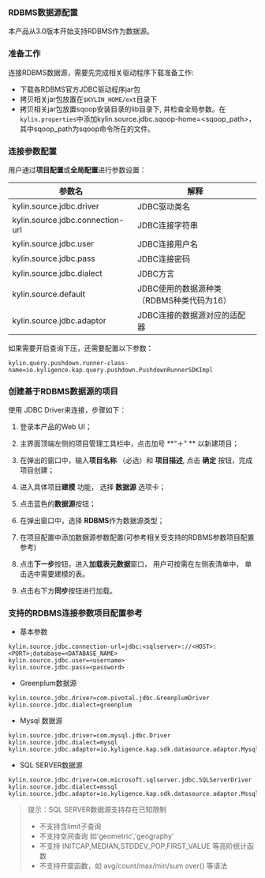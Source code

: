 ### RDBMS数据源配置

本产品从3.0版本开始支持RDBMS作为数据源。

### 准备工作

连接RDBMS数据源，需要先完成相关驱动程序下载准备工作:

- 下载各RDBMS官方JDBC驱动程序jar包
- 拷贝相关jar包放置在`$KYLIN_HOME/ext`目录下
- 拷贝相关jar包放置sqoop安装目录的lib目录下, 并检查全局参数。在`kylin.properties`中添加kylin.source.jdbc.sqoop-home=<sqoop_path>，其中sqoop_path为sqoop命令所在的文件。



### 连接参数配置

用户通过**项目配置**或**全局配置**进行参数设置：

| 参数名                           | 解释                                      |
| -------------------------------- | ----------------------------------------- |
| kylin.source.jdbc.driver         | JDBC驱动类名                              |
| kylin.source.jdbc.connection-url | JDBC连接字符串                            |
| kylin.source.jdbc.user           | JDBC连接用户名                            |
| kylin.source.jdbc.pass           | JDBC连接密码                              |
| kylin.source.jdbc.dialect        | JDBC方言                                  |
| kylin.source.default             | JDBC使用的数据源种类（RDBMS种类代码为16） |
| kylin.source.jdbc.adaptor        | JDBC连接的数据源对应的适配器              |

如果需要开启查询下压，还需要配置以下参数：

```properties
kylin.query.pushdown.runner-class-name=io.kyligence.kap.query.pushdown.PushdownRunnerSDKImpl
```



### 创建基于RDBMS数据源的项目

使用 JDBC Driver来连接，步骤如下：

1. 登录本产品的Web UI；
2. 主界面顶端左侧的项目管理工具栏中，点击加号 **“＋” ** 以新建项目；
3. 在弹出的窗口中，输入**项目名称** （必选）和 **项目描述**, 点击 **确定** 按钮，完成项目创建；
4. 进入具体项目**建模** 功能， 选择 **数据源** 选项卡；
5. 点击蓝色的**数据源**按钮；
6. 在弹出窗口中，选择 **RDBMS**作为数据源类型；
7. 在项目配置中添加数据源参数配置(可参考相关受支持的RDBMS参数项目配置参考)

8. 点击**下一步**按钮，进入**加载表元数据**窗口， 用户可按需在左侧表清单中， 单击选中需要建模的表。
9. 点击右下方**同步**按钮进行加载。

### 支持的RDBMS连接参数项目配置参考

- 基本参数

```properties
kylin.source.jdbc.connection-url=jdbc:<sqlserver>://<HOST>:<PORT>;database=<DATABASE_NAME>
kylin.source.jdbc.user=<username>
kylin.source.jdbc.pass=<password>
```

- Greenplum数据源

```properties
kylin.source.jdbc.driver=com.pivotal.jdbc.GreenplumDriver
kylin.source.jdbc.dialect=greenplum
```

- Mysql 数据源

```properties
kylin.source.jdbc.driver=com.mysql.jdbc.Driver
kylin.source.jdbc.dialect=mysql
kylin.source.jdbc.adaptor=io.kyligence.kap.sdk.datasource.adaptor.MysqlAdaptor
```

- SQL SERVER数据源

```properties
kylin.source.jdbc.driver=com.microsoft.sqlserver.jdbc.SQLServerDriver
kylin.source.jdbc.dialect=mssql
kylin.source.jdbc.adaptor=io.kyligence.kap.sdk.datasource.adaptor.MssqlAdaptor
```

> 提示：SQL SERVER数据源支持存在已知限制
>
> - 不支持含limit子查询
> - 不支持空间查询 如'geometric','geography'
> - 不支持 INITCAP,MEDIAN,STDDEV_POP,FIRST_VALUE 等高阶统计函数
> - 不支持开窗函数，如 avg/count/max/min/sum over() 等语法